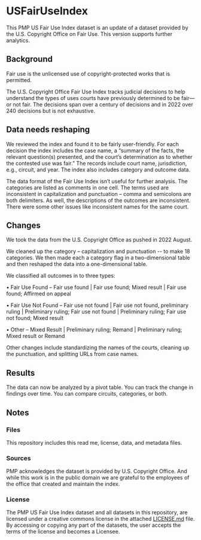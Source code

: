 # USFairUseIndex

This PMP US Fair Use Index dataset is an update of a dataset provided by the U.S. Copyright Office on Fair Use. This version supports further analytics.  

## Background
Fair use is the unlicensed use of copyright-protected works that is permitted.

The U.S. Copyright Office Fair Use Index tracks judicial decisions to help understand the types of uses courts have previously determined to be fair—or not fair. The decisions span over a century of decisions and in 2022 over 240 decisions but is not exhaustive. 

## Data needs reshaping
We reviewed the index and found it to be fairly user-friendly. For each decision the index includes the case name, a “summary of the facts, the relevant question(s) presented, and the court’s determination as to whether the contested use was fair.” The records include court name, jurisdiction, e.g., circuit, and year. The index also includes category and outcome data. 

The data format of the Fair Use Index isn’t useful for further analysis. The categories are listed as comments in one cell. The terms used are inconsistent in capitalization and punctuation – comma and semicolons are both delimiters. As well, the descriptions of the outcomes are inconsistent. There were some other issues like inconsistent names for the same court. 

## Changes
We took the data from the U.S. Copyright Office as pushed in 2022 August. 

We cleaned up the category – capitalization and punctuation -- to make 18 categories.  We then made each a category flag in a two-dimensional table and then reshaped the data into a one-dimensional table. 

We classified all outcomes in to three types: 

•	Fair Use Found – Fair use found | Fair use found; Mixed result | Fair use found; Affirmed on appeal

•	Fair Use Not Found – Fair use not found | Fair use not found, preliminary ruling | 
Preliminary ruling; Fair use not found | Preliminary ruling; Fair use not found; Mixed result

•	Other – Mixed Result | Preliminary ruling; Remand | Preliminary ruling; Mixed result or Remand

Other changes include standardizing the names of the courts, cleaning up the punctuation, and splitting URLs from case names.  

## Results
The data can now be analyzed by a pivot table. You can track the change in findings over time.  You can compare circuits, categories, or both.  

## Notes

### Files
This repository includes this read me, license, data, and metadata files. 

### Sources
PMP acknowledges the dataset is provided by U.S. Copyright Office. And while this work is in the public domain we are grateful to the employees of the office that created and maintain the index. 

### License
The PMP US Fair Use Index dataset and all datasets in this repository, are licensed under a creative commons license in the attached [LICENSE.md](LICENSE.md) file. By accessing or copying any part of the datasets, the user accepts the terms of the license and becomes a Licensee.
